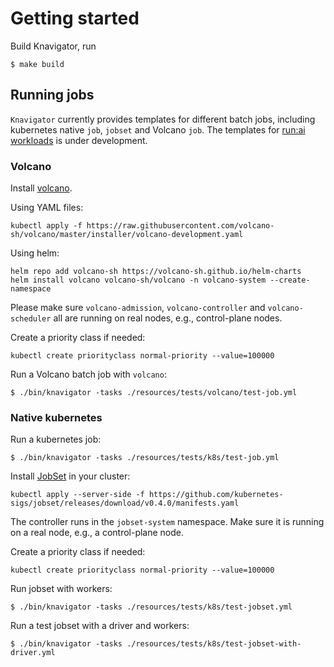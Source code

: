 # Getting started

Build Knavigator, run
```shell
$ make build
```

## Running jobs

`Knavigator` currently provides templates for different batch jobs, including kubernetes native `job`, `jobset` and Volcano `job`. The templates for [run:ai workloads](https://docs.run.ai/v2.14/admin/workloads/workload-overview-admin/) is under development.

### Volcano

Install [volcano](https://volcano.sh).

Using YAML files:
```shell
kubectl apply -f https://raw.githubusercontent.com/volcano-sh/volcano/master/installer/volcano-development.yaml
```

Using helm:
```shell
helm repo add volcano-sh https://volcano-sh.github.io/helm-charts
helm install volcano volcano-sh/volcano -n volcano-system --create-namespace
```
Please make sure `volcano-admission`, `volcano-controller` and `volcano-scheduler` all are running on real nodes, e.g., control-plane nodes.

Create a priority class if needed:
```shell
kubectl create priorityclass normal-priority --value=100000
```
Run a Volcano batch job with `volcano`:
```shell
$ ./bin/knavigator -tasks ./resources/tests/volcano/test-job.yml
```
### Native kubernetes

Run a kubernetes job:
```shell
$ ./bin/knavigator -tasks ./resources/tests/k8s/test-job.yml
```

Install [JobSet](https://github.com/kubernetes-sigs/jobset) in your cluster:
```shell
kubectl apply --server-side -f https://github.com/kubernetes-sigs/jobset/releases/download/v0.4.0/manifests.yaml
```
The controller runs in the `jobset-system` namespace. Make sure it is running on a real node, e.g., a control-plane node.

Create a priority class if needed:
```shell
kubectl create priorityclass normal-priority --value=100000
```
Run jobset with workers: 
```shell
$ ./bin/knavigator -tasks ./resources/tests/k8s/test-jobset.yml
```
Run a test jobset with a driver and workers:
```shell
$ ./bin/knavigator -tasks ./resources/tests/k8s/test-jobset-with-driver.yml
```
